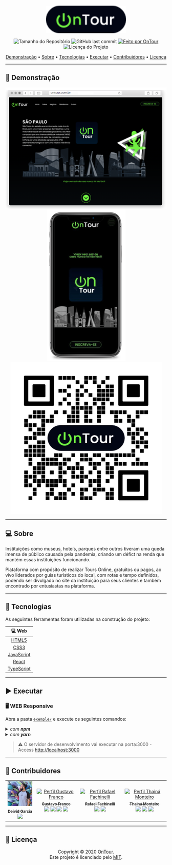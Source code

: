 <p align="center">
  <img alt="OnTour" src=".github/banner.svg" width="250px"/>
<p>

<p align="center"> 
  <img alt="Tamanho do Repositório" src="https://img.shields.io/github/repo-size/rafaelfachinelli/OnTour?color=219653&style=for-the-badge">
  <img alt="GitHub last commit" src="https://img.shields.io/github/last-commit/rafaelfachinelli/OnTour?color=219653&style=for-the-badge">
  <a href="https://github.com/rafaelfachinelli">
    <img alt="Feito por OnTour" src="https://img.shields.io/badge/Desenvolvedor-OnTour-%219653?color=219653&style=for-the-badge">
  </a>
  <img alt="Licença do Projeto" src="https://img.shields.io/github/license/rafaelfachinelli/OnTour?color=219653&style=for-the-badge"/>
<p>

<p align="center">
 <a href="#movie_camera-demonstração">Demonstração</a> •
 <a href="#computer-sobre">Sobre</a> •
 <a href="#hammer-tecnologias">Tecnologias</a> •
 <a href="#arrow_forward-executar">Executar</a> •
 <a href="#muscle-contribuidores">Contribuidores</a> •
 <a href="#page_facing_up-licença">Licença</a>
</p>

---
## :movie_camera: **Demonstração**

<p align="center">
  <kbd><img alt="OnTour" src=".github/desktop_demo.png"/></kbd>
  <kbd><img alt="OnTour" src=".github/mobile_demo.png"/></kbd>
  <kbd><img alt="OnTour" src=".github/qrcode.png"/></kbd>
<p>
  
---
## :computer: Sobre

Instituições como museus, hoteís, parques entre outros tiveram uma queda imensa de público causada pela pandemia, criando um défict na renda que mantém essas instituições funcionando.

Plataforma com propósito de realizar Tours Online, gratuitos ou pagos, ao vivo liderados por guias turisticos do local, com rotas e tempo definidos, podendo ser divulgado no site da instituição para seus clientes e também encontrado por entusiastas na plataforma.

---
## :hammer: **Tecnologias**

As seguintes ferramentas foram utilizadas na construção do projeto:

<div align="center">

|:computer: Web|
|:---:|
|[HTML5](https://developer.mozilla.org/pt-BR/docs/Web/HTML/HTML5)	|
|[CSS3](https://developer.mozilla.org/pt-BR/docs/Archive/CSS3)		|
|[JavaScript](https://www.ecma-international.org/publications/standards/Ecma-262.htm)|
|[React](https://reactjs.org)|
|[TypeScript](https://www.typescriptlang.org)|

</div>

---
## :arrow_forward: **Executar**

### :desktop_computer: **WEB Responsive**

Abra a pasta [`exemple/`](exemple/) e execute os seguintes comandos:

<details>
  <summary><i>com <b>npm</b></i></summary>
  
  ```bash
  # Instalar dependências
  $ npm install

  # Iniciar o servidor de desenvolvimento
  $ npm start
  ```
  
</details>

<details>
  <summary><i>com <b>yarn</b></i></summary>
  
  ```bash
  # Instalar dependências
  $ yarn

  # Iniciar o servidor de desenvolvimento
  $ yarn start

  ```

</details>

> ⚠️ O servidor de desenvolvimento vai executar na porta:3000 - Access <http://localhost:3000>

---
## :muscle: **Contribuidores**

<div align="center">

<!-- prettier-ignore-start -->
<!-- markdownlint-disable -->

<table>
  <tr>
    <td align="center">
      <a href="https://www.instagram.com/producoesgarcia_/">
        <img src=".github/deividProfile.jpeg" width="100px;" alt="Perfil Deivid Garcia"/><br />
        <sub><b>Deivid Garcia</b></sub>
      </a>
      <br/>
      <a href="https://www.instagram.com/producoesgarcia_/" title="Instagram"><img src="https://simpleicons.org/icons/instagram.svg" width="20px"/></a>
    </td>
    <td align="center">
      <a href="https://www.linkedin.com/in/gfrancodev">
        <img src="https://avatars2.githubusercontent.com/u/68759427?s=460&u=84e8250c02de21177ac7e01a2e169ea613ef0c07&v=4" width="100px;" alt="Perfil Gustavo Franco"/><br />
        <sub><b>Gustavo Franco</b></sub>
      </a>
      <br/>
      <a href="https://www.linkedin.com/in/gfrancodev" title="LinkedIn"><img src="https://simpleicons.org/icons/linkedin.svg" width="20px"/></a>
      <a href="https://github.com/gfrancodev" title="GitHub"><img src="https://simpleicons.org/icons/github.svg" width="20px"/></a>
      <a href="https://www.behance.net/gfrancodev" title="Behance"><img src="https://simpleicons.org/icons/behance.svg" width="20px"/></a>
      <a href="https://www.instagram.com/gfrancodev" title="Instagram"><img src="https://simpleicons.org/icons/instagram.svg" width="20px"/></a>
    </td>
    <td align="center">
      <a href="https://github.com/rafaelfachinelli">
        <img src="https://rafaelfachinelli.png" width="100px;" alt="Perfil Rafael Fachinelli"/><br />
        <sub><b>Rafael Fachinelli</b></sub>
      </a>
      <br/>
      <a href="https://www.linkedin.com/in/rafaelfachinelli" title="LinkedIn"><img src="https://simpleicons.org/icons/linkedin.svg" width="20px"/></a>
      <a href="https://github.com/rafaelfachinelli" title="GitHub"><img src="https://simpleicons.org/icons/github.svg" width="20px"/></a>
    </td>
    <td align="center">
      <a href="https://www.linkedin.com/in/thaina-monteiro">
        <img src="https://avatars0.githubusercontent.com/u/47891117?s=460&u=1f748e7fdec0b9d42b23f20d70f774031378e9b7&v=4" width="100px;" alt="Perfil Thainá Monteiro"/><br />
        <sub><b>Thainá Monteiro</b></sub>
      </a>
      <br/>
      <a href="https://www.linkedin.com/in/thaina-monteiro" title="LinkedIn"><img src="https://simpleicons.org/icons/linkedin.svg" width="20px"/></a>
      <a href="https://github.com/thainamonteiro" title="GitHub"><img src="https://simpleicons.org/icons/github.svg" width="20px"/></a>
      <a href="https://www.instagram.com/mont_thaina/" title="Instagram"><img src="https://simpleicons.org/icons/instagram.svg" width="20px"/></a>
    </td>
  </tr>
</table>

<!-- markdownlint-restore -->
<!-- prettier-ignore-end -->

</div>

---
## :page_facing_up: **Licença**

<div align="center">

Copyright © 2020 [OnTour](https://rafaelfachinelli.github.io/OnTour/).<br />
Este projeto é licenciado pelo [MIT](./LICENSE).

</div>
